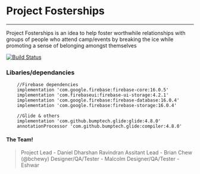 # Project Fosterships
---
Project Fosterships is an idea to help foster worthwhile relationships with groups of people who attend camp/events by breaking the ice while promoting a sense of belonging amongst themselves

[![Build Status](https://travis-ci.org/bchewy/Project-Fosterships.svg?branch=master)](https://travis-ci.org/bchewy/Project-Fosterships)
### Libaries/dependancies
```
    //Firebase dependencies
    implementation 'com.google.firebase:firebase-core:16.0.5'
    implementation 'com.firebaseui:firebase-ui-storage:4.2.1'
    implementation 'com.google.firebase:firebase-database:16.0.4'
    implementation 'com.google.firebase:firebase-storage:16.0.4'

    //Glide & others
    implementation 'com.github.bumptech.glide:glide:4.8.0'
    annotationProcessor 'com.github.bumptech.glide:compiler:4.8.0'
```

#### The Team!
> Project Lead - Daniel Dharshan Ravindran
> Assitant Lead - Brian Chew (@bchewy)
> Designer/QA/Tester - Malcolm
> Designer/QA/Tester - Eshwar
